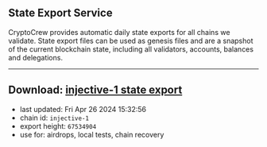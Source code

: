 ## State Export Service
CryptoCrew provides automatic daily state exports for all chains we validate. State export files can be used as genesis files and are a snapshot of the current blockchain state, including all validators, accounts, balances and delegations.

---
**Download: [injective-1 state export](https://dl-eu2.ccvalidators.com/SERVICE/injective/injective-1_export_67534904.json)**
---

- last updated: Fri Apr 26 2024 15:32:56
- chain id: `injective-1`
- export height: `67534904`
- use for: airdrops, local tests, chain recovery
